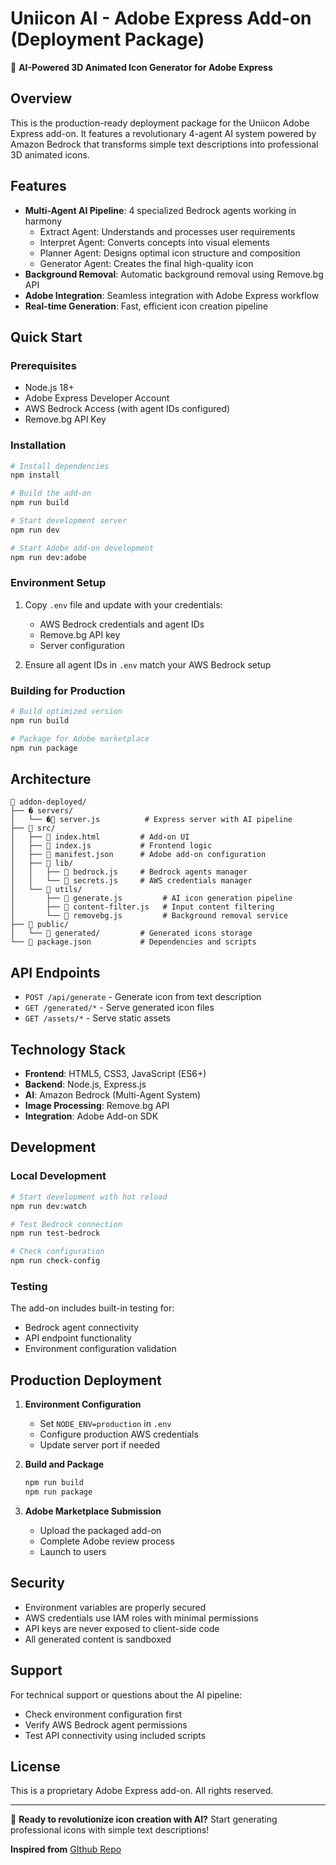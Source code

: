 # Uniicon AI - Adobe Express Add-on (Deployment Package)

🎨 **AI-Powered 3D Animated Icon Generator for Adobe Express**

## Overview

This is the production-ready deployment package for the Uniicon Adobe Express add-on. It features a revolutionary 4-agent AI system powered by Amazon Bedrock that transforms simple text descriptions into professional 3D animated icons.

## Features

- **Multi-Agent AI Pipeline**: 4 specialized Bedrock agents working in harmony
  - Extract Agent: Understands and processes user requirements
  - Interpret Agent: Converts concepts into visual elements
  - Planner Agent: Designs optimal icon structure and composition
  - Generator Agent: Creates the final high-quality icon
- **Background Removal**: Automatic background removal using Remove.bg API
- **Adobe Integration**: Seamless integration with Adobe Express workflow
- **Real-time Generation**: Fast, efficient icon creation pipeline

## Quick Start

### Prerequisites

- Node.js 18+ 
- Adobe Express Developer Account
- AWS Bedrock Access (with agent IDs configured)
- Remove.bg API Key

### Installation

```bash
# Install dependencies
npm install

# Build the add-on
npm run build

# Start development server
npm run dev

# Start Adobe add-on development
npm run dev:adobe
```

### Environment Setup

1. Copy `.env` file and update with your credentials:
   - AWS Bedrock credentials and agent IDs
   - Remove.bg API key
   - Server configuration

2. Ensure all agent IDs in `.env` match your AWS Bedrock setup

### Building for Production

```bash
# Build optimized version
npm run build

# Package for Adobe marketplace
npm run package
```

## Architecture

```
📁 addon-deployed/
├── � servers/
│   └── �📄 server.js          # Express server with AI pipeline
├── 📁 src/
│   ├── 📄 index.html         # Add-on UI
│   ├── 📄 index.js           # Frontend logic
│   ├── 📄 manifest.json      # Adobe add-on configuration
│   ├── 📁 lib/
│   │   ├── 📄 bedrock.js     # Bedrock agents manager
│   │   └── 📄 secrets.js     # AWS credentials manager
│   └── 📁 utils/
│       ├── 📄 generate.js         # AI icon generation pipeline
│       ├── 📄 content-filter.js   # Input content filtering
│       └── 📄 removebg.js         # Background removal service
├── 📁 public/
│   └── 📁 generated/         # Generated icons storage
└── 📄 package.json           # Dependencies and scripts
```

## API Endpoints

- `POST /api/generate` - Generate icon from text description
- `GET /generated/*` - Serve generated icon files
- `GET /assets/*` - Serve static assets

## Technology Stack

- **Frontend**: HTML5, CSS3, JavaScript (ES6+)
- **Backend**: Node.js, Express.js
- **AI**: Amazon Bedrock (Multi-Agent System)
- **Image Processing**: Remove.bg API
- **Integration**: Adobe Add-on SDK

## Development

### Local Development

```bash
# Start development with hot reload
npm run dev:watch

# Test Bedrock connection
npm run test-bedrock

# Check configuration
npm run check-config
```

### Testing

The add-on includes built-in testing for:
- Bedrock agent connectivity
- API endpoint functionality
- Environment configuration validation

## Production Deployment

1. **Environment Configuration**
   - Set `NODE_ENV=production` in `.env`
   - Configure production AWS credentials
   - Update server port if needed

2. **Build and Package**
   ```bash
   npm run build
   npm run package
   ```

3. **Adobe Marketplace Submission**
   - Upload the packaged add-on
   - Complete Adobe review process
   - Launch to users

## Security

- Environment variables are properly secured
- AWS credentials use IAM roles with minimal permissions
- API keys are never exposed to client-side code
- All generated content is sandboxed

## Support

For technical support or questions about the AI pipeline:
- Check environment configuration first
- Verify AWS Bedrock agent permissions
- Test API connectivity using included scripts

## License

This is a proprietary Adobe Express add-on. All rights reserved.

---

🚀 **Ready to revolutionize icon creation with AI?** Start generating professional icons with simple text descriptions!

**Inspired from** [GIthub Repo](https://github.com/DhanushKenkiri/Uniicon)
